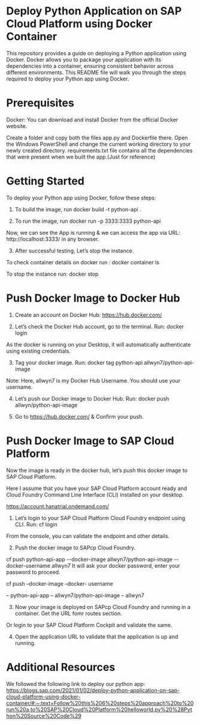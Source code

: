 # Deploy Python Application on SAP Cloud Platform using Docker Container
This repository provides a guide on deploying a Python application using Docker. Docker allows you to package your application with its dependencies into a container, ensuring consistent behavior across different environments. This README file will walk you through the steps required to deploy your Python app using Docker.

# Prerequisites
Docker: You can download and install Docker from the official Docker website.

Create a folder and copy both the files app.py and Dockerfile there. Open the Windows PowerShell and change the current working directory to your newly created directory.
requirements.txt file contains all the dependencies that were present when we built the app.(Just for reference)

# Getting Started
To deploy your Python app using Docker, follow these steps:

1. To build the image, run
docker build -t python-api .

2. To run the image, run
docker run -p 3333:3333 python-api

Now, we can see the App is running & we can access the app via URL:
http://localhost:3333/ in any browser.

3. After successful testing, Let’s stop the instance.

To check container details on docker run :
docker container ls

To stop the instance run:
docker stop <CONTAINER ID>

# Push Docker Image to Docker Hub
1. Create an account on Docker Hub: https://hub.docker.com/

2. Let’s check the Docker Hub account, go to the terminal. Run:
docker login

As the docker is running on your Desktop, it will automatically authenticate using existing credentials.

3. Tag your docker image. Run:
docker tag python-api allwyn7/python-api-image
  
Note: Here, allwyn7 is my Docker Hub Username. You should use your username.

4. Let’s push our Docker image to Docker Hub. Run:
docker push allwyn/python-api-image
  
5. Go to https://hub.docker.com/ & Confirm your push.
  
# Push Docker Image to SAP Cloud Platform
Now the image is ready in the docker hub, let’s push this docker image to SAP Cloud Platform.

Here I assume that you have your SAP Cloud Platform account ready and Cloud Foundry Command Line Interface (CLI) installed on your desktop. 

https://account.hanatrial.ondemand.com/

1. Let’s login to your SAP Cloud Platform Cloud Foundry endpoint using CLI. Run:
cf login
 
From the console, you can validate the endpoint and other details.
  
2. Push the docker image to SAPcp Cloud Foundry.

cf push python-api-app --docker-image allwyn7/python-api-image --docker-username allwyn7
It will ask your docker password, enter your password to proceed.

cf push <App Name> –docker-image <Docker Image Repository:TagName> –docker- username <docker username>

<App Name> – python-api-app
<Docker Image Repository:TagName> – allwyn7/python-api-image
<docker username> – allwyn7
  
3. Now your image is deployed on SAPcp Cloud Foundry and running in a container. Get the URL fomr routes section.

Or login to your SAP Cloud Platform Cockpit and validate the same.

4. Open the application URL to validate that the application is up and running.

# Additional Resources
We followed the following link to deploy our python app:
  https://blogs.sap.com/2021/01/02/deploy-python-application-on-sap-cloud-platform-using-docker-container/#:~:text=Follow%20this%206%20steps%20approach%20to%20run%20a,to%20SAP%20Cloud%20Platform%20helloworld.py%20%28Python%20Source%20Code%29
